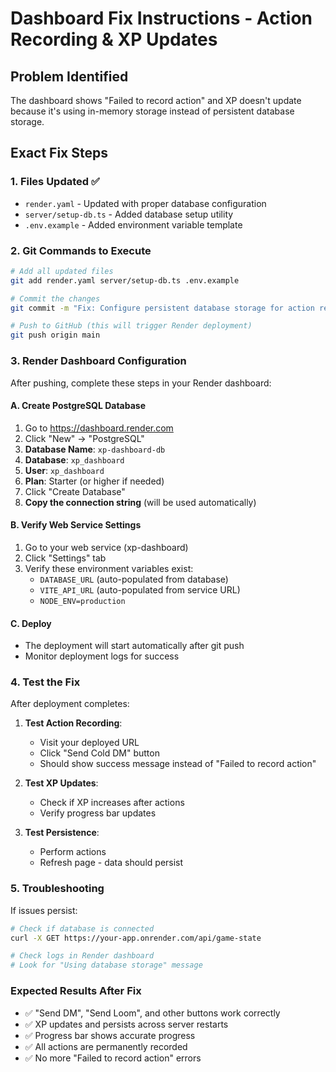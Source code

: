 # Dashboard Fix Instructions - Action Recording & XP Updates

## Problem Identified
The dashboard shows "Failed to record action" and XP doesn't update because it's using in-memory storage instead of persistent database storage.

## Exact Fix Steps

### 1. Files Updated ✅
- `render.yaml` - Updated with proper database configuration
- `server/setup-db.ts` - Added database setup utility
- `.env.example` - Added environment variable template

### 2. Git Commands to Execute

```bash
# Add all updated files
git add render.yaml server/setup-db.ts .env.example

# Commit the changes
git commit -m "Fix: Configure persistent database storage for action recording and XP persistence"

# Push to GitHub (this will trigger Render deployment)
git push origin main
```

### 3. Render Dashboard Configuration

After pushing, complete these steps in your Render dashboard:

#### A. Create PostgreSQL Database
1. Go to https://dashboard.render.com
2. Click "New" → "PostgreSQL"
3. **Database Name**: `xp-dashboard-db`
4. **Database**: `xp_dashboard`
5. **User**: `xp_dashboard`
6. **Plan**: Starter (or higher if needed)
7. Click "Create Database"
8. **Copy the connection string** (will be used automatically)

#### B. Verify Web Service Settings
1. Go to your web service (xp-dashboard)
2. Click "Settings" tab
3. Verify these environment variables exist:
   - `DATABASE_URL` (auto-populated from database)
   - `VITE_API_URL` (auto-populated from service URL)
   - `NODE_ENV=production`

#### C. Deploy
- The deployment will start automatically after git push
- Monitor deployment logs for success

### 4. Test the Fix

After deployment completes:

1. **Test Action Recording**:
   - Visit your deployed URL
   - Click "Send Cold DM" button
   - Should show success message instead of "Failed to record action"

2. **Test XP Updates**:
   - Check if XP increases after actions
   - Verify progress bar updates

3. **Test Persistence**:
   - Perform actions
   - Refresh page - data should persist

### 5. Troubleshooting

If issues persist:

```bash
# Check if database is connected
curl -X GET https://your-app.onrender.com/api/game-state

# Check logs in Render dashboard
# Look for "Using database storage" message
```

### Expected Results After Fix
- ✅ "Send DM", "Send Loom", and other buttons work correctly
- ✅ XP updates and persists across server restarts
- ✅ Progress bar shows accurate progress
- ✅ All actions are permanently recorded
- ✅ No more "Failed to record action" errors
